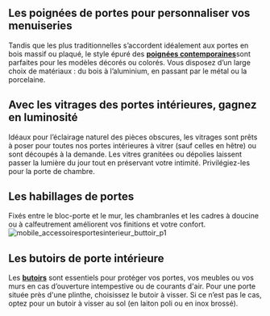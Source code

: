 ## Les poignées de portes pour personnaliser vos menuiseries
Tandis que les plus traditionnelles s’accordent idéalement aux portes en bois massif ou plaqué, le style épuré des [**poignées contemporaines**](/poignee-aluminium-a-plaque-FPC0680000)[](/poignee-aluminium-a-plaque-FPC0680000)sont parfaites pour les modèles décorés ou colorés. Vous disposez d’un large choix de matériaux : du bois à l’aluminium, en passant par le métal ou la porcelaine.
## Avec les vitrages des portes intérieures, gagnez en luminosité
Idéaux pour l’éclairage naturel des pièces obscures, les vitrages sont prêts à poser pour toutes nos portes intérieures à vitrer (sauf celles en hêtre) ou sont découpés à la demande.
Les vitres granitées ou dépolies laissent passer la lumière du jour tout en préservant votre intimité. Privilégiez-les pour la porte de chambre.
## Les habillages de portes
Fixés entre le bloc-porte et le mur, les chambranles et les cadres à doucine ou à calfeutrement améliorent vos finitions et votre confort.
![mobile_accessoiresportesinterieur_buttoir_p1](//statics.lapeyre.fr/img/contrib/2bdd4da3002050d3/mobile_accessoiresportesinterieur_buttoir_p1.jpg)
## Les butoirs de porte intérieure
Les **[butoirs](/butoir-FPC0885410)** sont essentiels pour protéger vos portes, vos meubles ou vos murs en cas d’ouverture intempestive ou de courants d'air.
Pour une porte située près d'une plinthe, choisissez le butoir à visser. Si ce n’est pas le cas, optez pour un butoir à visser au sol (en laiton poli ou en inox brossé).